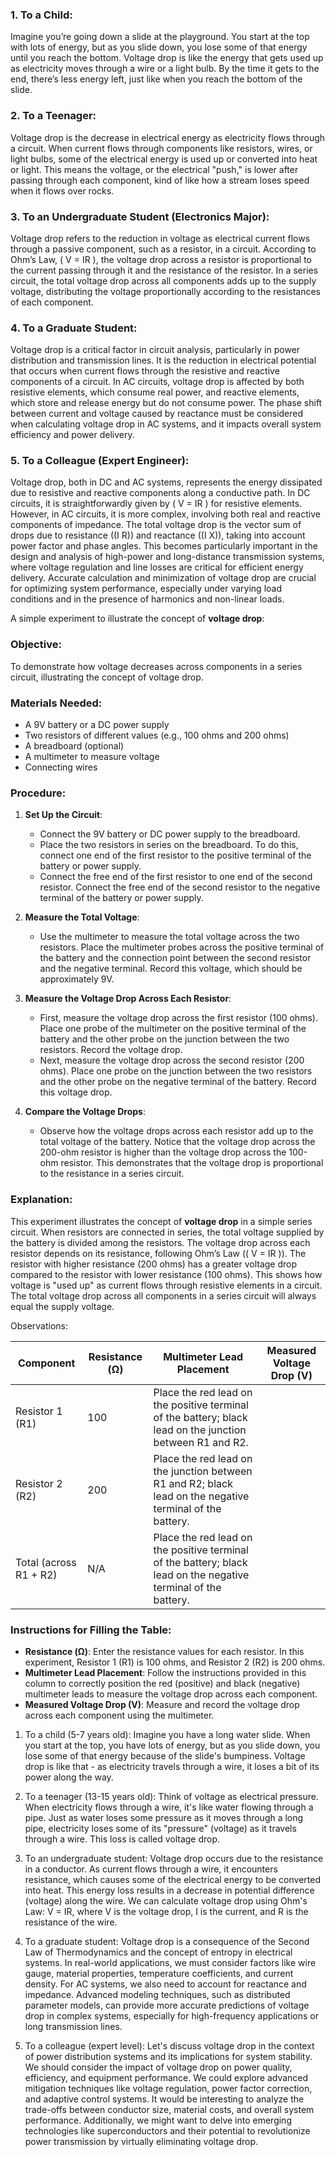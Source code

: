 
### 1. **To a Child:**
Imagine you’re going down a slide at the playground. You start at the top with lots of energy, but as you slide down, you lose some of that energy until you reach the bottom. Voltage drop is like the energy that gets used up as electricity moves through a wire or a light bulb. By the time it gets to the end, there’s less energy left, just like when you reach the bottom of the slide.

### 2. **To a Teenager:**
Voltage drop is the decrease in electrical energy as electricity flows through a circuit. When current flows through components like resistors, wires, or light bulbs, some of the electrical energy is used up or converted into heat or light. This means the voltage, or the electrical "push," is lower after passing through each component, kind of like how a stream loses speed when it flows over rocks.

### 3. **To an Undergraduate Student (Electronics Major):**
Voltage drop refers to the reduction in voltage as electrical current flows through a passive component, such as a resistor, in a circuit. According to Ohm’s Law, \( V = IR \), the voltage drop across a resistor is proportional to the current passing through it and the resistance of the resistor. In a series circuit, the total voltage drop across all components adds up to the supply voltage, distributing the voltage proportionally according to the resistances of each component.

### 4. **To a Graduate Student:**
Voltage drop is a critical factor in circuit analysis, particularly in power distribution and transmission lines. It is the reduction in electrical potential that occurs when current flows through the resistive and reactive components of a circuit. In AC circuits, voltage drop is affected by both resistive elements, which consume real power, and reactive elements, which store and release energy but do not consume power. The phase shift between current and voltage caused by reactance must be considered when calculating voltage drop in AC systems, and it impacts overall system efficiency and power delivery.

### 5. **To a Colleague (Expert Engineer):**
Voltage drop, both in DC and AC systems, represents the energy dissipated due to resistive and reactive components along a conductive path. In DC circuits, it is straightforwardly given by \( V = IR \) for resistive elements. However, in AC circuits, it is more complex, involving both real and reactive components of impedance. The total voltage drop is the vector sum of drops due to resistance (\(I R\)) and reactance (\(I X\)), taking into account power factor and phase angles. This becomes particularly important in the design and analysis of high-power and long-distance transmission systems, where voltage regulation and line losses are critical for efficient energy delivery. Accurate calculation and minimization of voltage drop are crucial for optimizing system performance, especially under varying load conditions and in the presence of harmonics and non-linear loads.

A simple experiment to illustrate the concept of **voltage drop**:

### Objective:
To demonstrate how voltage decreases across components in a series circuit, illustrating the concept of voltage drop.

### Materials Needed:
- A 9V battery or a DC power supply
- Two resistors of different values (e.g., 100 ohms and 200 ohms)
- A breadboard (optional)
- A multimeter to measure voltage
- Connecting wires

### Procedure:

1. **Set Up the Circuit**:
   - Connect the 9V battery or DC power supply to the breadboard. 
   - Place the two resistors in series on the breadboard. To do this, connect one end of the first resistor to the positive terminal of the battery or power supply.
   - Connect the free end of the first resistor to one end of the second resistor. Connect the free end of the second resistor to the negative terminal of the battery or power supply.

2. **Measure the Total Voltage**:
   - Use the multimeter to measure the total voltage across the two resistors. Place the multimeter probes across the positive terminal of the battery and the connection point between the second resistor and the negative terminal. Record this voltage, which should be approximately 9V.

3. **Measure the Voltage Drop Across Each Resistor**:
   - First, measure the voltage drop across the first resistor (100 ohms). Place one probe of the multimeter on the positive terminal of the battery and the other probe on the junction between the two resistors. Record the voltage drop.
   - Next, measure the voltage drop across the second resistor (200 ohms). Place one probe on the junction between the two resistors and the other probe on the negative terminal of the battery. Record this voltage drop.

4. **Compare the Voltage Drops**:
   - Observe how the voltage drops across each resistor add up to the total voltage of the battery. Notice that the voltage drop across the 200-ohm resistor is higher than the voltage drop across the 100-ohm resistor. This demonstrates that the voltage drop is proportional to the resistance in a series circuit.

### Explanation:
This experiment illustrates the concept of **voltage drop** in a simple series circuit. When resistors are connected in series, the total voltage supplied by the battery is divided among the resistors. The voltage drop across each resistor depends on its resistance, following Ohm’s Law (\( V = IR \)). The resistor with higher resistance (200 ohms) has a greater voltage drop compared to the resistor with lower resistance (100 ohms). This shows how voltage is "used up" as current flows through resistive elements in a circuit. The total voltage drop across all components in a series circuit will always equal the supply voltage.

Observations:

| **Component**           | **Resistance (Ω)** | **Multimeter Lead Placement**                                          | **Measured Voltage Drop (V)** |
|-------------------------|--------------------|------------------------------------------------------------------------|-------------------------------|
| Resistor 1 (R1)         | 100                | Place the red lead on the positive terminal of the battery; black lead on the junction between R1 and R2. |                               |
| Resistor 2 (R2)         | 200                | Place the red lead on the junction between R1 and R2; black lead on the negative terminal of the battery. |                               |
| Total (across R1 + R2)  | N/A                | Place the red lead on the positive terminal of the battery; black lead on the negative terminal of the battery. |                               |

### Instructions for Filling the Table:
- **Resistance (Ω)**: Enter the resistance values for each resistor. In this experiment, Resistor 1 (R1) is 100 ohms, and Resistor 2 (R2) is 200 ohms.
- **Multimeter Lead Placement**: Follow the instructions provided in this column to correctly position the red (positive) and black (negative) multimeter leads to measure the voltage drop across each component.
- **Measured Voltage Drop (V)**: Measure and record the voltage drop across each component using the multimeter.

1. To a child (5-7 years old):
Imagine you have a long water slide. When you start at the top, you have lots of energy, but as you slide down, you lose some of that energy because of the slide's bumpiness. Voltage drop is like that - as electricity travels through a wire, it loses a bit of its power along the way.

2. To a teenager (13-15 years old):
Think of voltage as electrical pressure. When electricity flows through a wire, it's like water flowing through a pipe. Just as water loses some pressure as it moves through a long pipe, electricity loses some of its "pressure" (voltage) as it travels through a wire. This loss is called voltage drop.

3. To an undergraduate student:
Voltage drop occurs due to the resistance in a conductor. As current flows through a wire, it encounters resistance, which causes some of the electrical energy to be converted into heat. This energy loss results in a decrease in potential difference (voltage) along the wire. We can calculate voltage drop using Ohm's Law: V = IR, where V is the voltage drop, I is the current, and R is the resistance of the wire.

4. To a graduate student:
Voltage drop is a consequence of the Second Law of Thermodynamics and the concept of entropy in electrical systems. In real-world applications, we must consider factors like wire gauge, material properties, temperature coefficients, and current density. For AC systems, we also need to account for reactance and impedance. Advanced modeling techniques, such as distributed parameter models, can provide more accurate predictions of voltage drop in complex systems, especially for high-frequency applications or long transmission lines.

5. To a colleague (expert level):
Let's discuss voltage drop in the context of power distribution systems and its implications for system stability. We should consider the impact of voltage drop on power quality, efficiency, and equipment performance. We could explore advanced mitigation techniques like voltage regulation, power factor correction, and adaptive control systems. It would be interesting to analyze the trade-offs between conductor size, material costs, and overall system performance. Additionally, we might want to delve into emerging technologies like superconductors and their potential to revolutionize power transmission by virtually eliminating voltage drop.

